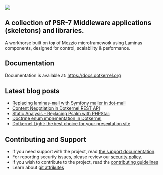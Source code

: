 ![](https://github.com/dotkernel/dotkernel.github.io/blob/main/img/dk_logo_2024.svg)


## A collection of PSR-7 Middleware applications (skeletons) and libraries.
 
A workhorse built on top of Mezzio microframework using Laminas components, designed for control, scalability & performance.

## Documentation

Documentation is available at: https://docs.dotkernel.org

## Latest blog posts

<!--- blog_start --->
 - [Replacing laminas-mail with Symfony mailer in dot-mail](https://www.dotkernel.com/dotkernel/replacing-laminas-mail-with-symfony-mailer-in-dot-mail/)
 - [Content Negotiation in Dotkernel REST API](https://www.dotkernel.com/dotkernel-api/content-negotiation-in-dotkernel-rest-api/)
 - [Static Analysis – Replacing Psalm with PHPStan](https://www.dotkernel.com/php-development/static-analysis-replacing-psalm-with-phpstan/)
 - [Doctrine enum implementation in Dotkernel](https://www.dotkernel.com/dotkernel/doctrine-enum-implementation-in-dotkernel/)
 - [Dotkernel Light: the best choice for your presentation site](https://www.dotkernel.com/dotkernel/dotkernel-light-the-best-choice-for-your-presentation-site/)
<!--- blog_end --->

## Contributing and Support

- If you need support with the project, read [the support documentation](https://github.com/dotkernel/.github/blob/main/SUPPORT.md).
- For reporting security issues, please review our [security policy](https://github.com/dotkernel/.github/blob/main/SECURITY.md).
- If you wish to contribute to the project, read the [contributing guidelines](https://github.com/dotkernel/.github/blob/main/CONTRIBUTING.md)
- Learn about [git attributes](https://github.com/dotkernel/.github/blob/main/GIT_ATTRIBUTES.md)

